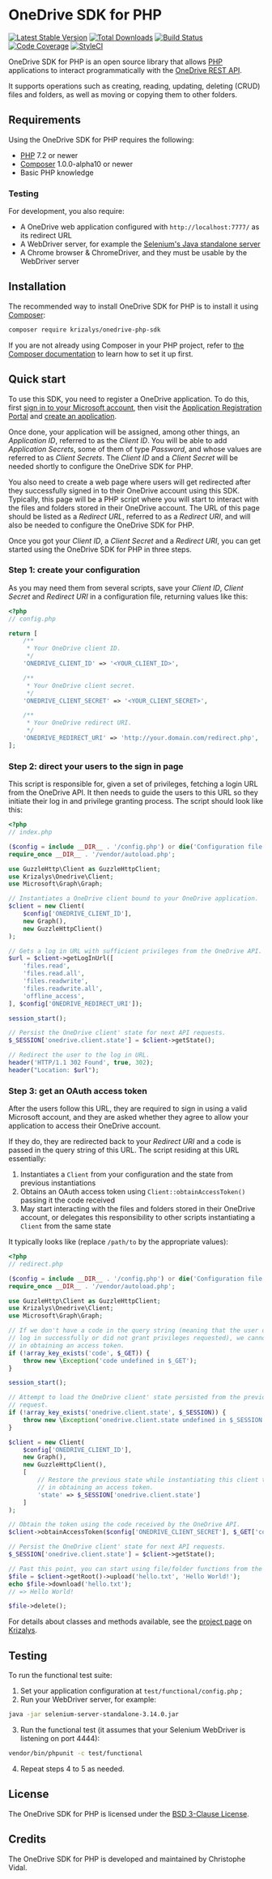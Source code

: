 OneDrive SDK for PHP
====================

[![Latest Stable Version](https://poser.pugx.org/krizalys/onedrive-php-sdk/v/stable)](https://packagist.org/packages/krizalys/onedrive-php-sdk)
[![Total Downloads](https://poser.pugx.org/krizalys/onedrive-php-sdk/d/total.svg)](https://packagist.org/packages/krizalys/onedrive-php-sdk)
[![Build Status](https://travis-ci.org/krizalys/onedrive-php-sdk.svg?branch=master)](https://travis-ci.org/krizalys/onedrive-php-sdk)
[![Code Coverage](https://codecov.io/gh/krizalys/onedrive-php-sdk/branch/master/graph/badge.svg)](https://codecov.io/gh/krizalys/onedrive-php-sdk)
[![StyleCI](https://styleci.io/repos/23994489/shield?style=flat)](https://styleci.io/repos/23994489)

OneDrive SDK for PHP is an open source library that allows [PHP][php]
applications to interact programmatically with the [OneDrive REST
API][onedrive-rest-api].

It supports operations such as creating, reading, updating, deleting (CRUD)
files and folders, as well as moving or copying them to other folders.

Requirements
------------

Using the OneDrive SDK for PHP requires the following:

* [PHP][php] 7.2 or newer
* [Composer][composer] 1.0.0-alpha10 or newer
* Basic PHP knowledge

### Testing

For development, you also require:

* A OneDrive web application configured with `http://localhost:7777/` as its
  redirect URL
* A WebDriver server, for example the [Selenium's Java standalone
  server][selenium-server-standalone]
* A Chrome browser & ChromeDriver, and they must be usable by the WebDriver
  server

Installation
------------

The recommended way to install OneDrive SDK for PHP is to install it using
[Composer][composer]:

```sh
composer require krizalys/onedrive-php-sdk
```

If you are not already using Composer in your PHP project, refer to [the
Composer documentation][composer] to learn how to set it up first.

Quick start
-----------

To use this SDK, you need to register a OneDrive application. To do this, first
[sign in to your Microsoft account][microsoft-account-login], then visit the
[Application Registration Portal][app-registration-portal] and [create an
application][register-app].

Once done, your application will be assigned, among other things, an
*Application ID*, referred to as the *Client ID*. You will be able to add
*Application Secrets*, some of them of type *Password*, and whose values are
referred to as *Client Secrets*. The *Client ID* and a *Client Secret* will be
needed shortly to configure the OneDrive SDK for PHP.

You also need to create a web page where users will get redirected after they
successfully signed in to their OneDrive account using this SDK. Typically, this
page will be a PHP script where you will start to interact with the files and
folders stored in their OneDrive account. The URL of this page should be listed
as a *Redirect URL*, referred to as a *Redirect URI*, and will also be needed to
configure the OneDrive SDK for PHP.

Once you got your *Client ID*, a *Client Secret* and a *Redirect URI*, you can
get started using the OneDrive SDK for PHP in three steps.

### Step 1: create your configuration

As you may need them from several scripts, save your *Client ID*, *Client
Secret* and *Redirect URI* in a configuration file, returning values like this:

```php
<?php
// config.php

return [
    /**
     * Your OneDrive client ID.
     */
    'ONEDRIVE_CLIENT_ID' => '<YOUR_CLIENT_ID>',

    /**
     * Your OneDrive client secret.
     */
    'ONEDRIVE_CLIENT_SECRET' => '<YOUR_CLIENT_SECRET>',

    /**
     * Your OneDrive redirect URI.
     */
    'ONEDRIVE_REDIRECT_URI' => 'http://your.domain.com/redirect.php',
];
```

### Step 2: direct your users to the sign in page

This script is responsible for, given a set of privileges, fetching a login URL
from the OneDrive API. It then needs to guide the users to this URL so they
initiate their log in and privilege granting process. The script should look
like this:

```php
<?php
// index.php

($config = include __DIR__ . '/config.php') or die('Configuration file not found');
require_once __DIR__ . '/vendor/autoload.php';

use GuzzleHttp\Client as GuzzleHttpClient;
use Krizalys\Onedrive\Client;
use Microsoft\Graph\Graph;

// Instantiates a OneDrive client bound to your OneDrive application.
$client = new Client(
    $config['ONEDRIVE_CLIENT_ID'],
    new Graph(),
    new GuzzleHttpClient()
);

// Gets a log in URL with sufficient privileges from the OneDrive API.
$url = $client->getLogInUrl([
    'files.read',
    'files.read.all',
    'files.readwrite',
    'files.readwrite.all',
    'offline_access',
], $config['ONEDRIVE_REDIRECT_URI']);

session_start();

// Persist the OneDrive client' state for next API requests.
$_SESSION['onedrive.client.state'] = $client->getState();

// Redirect the user to the log in URL.
header('HTTP/1.1 302 Found', true, 302);
header("Location: $url");
```

### Step 3: get an OAuth access token

After the users follow this URL, they are required to sign in using a valid
Microsoft account, and they are asked whether they agree to allow your
application to access their OneDrive account.

If they do, they are redirected back to your *Redirect URI* and a code is passed
in the query string of this URL. The script residing at this URL essentially:

1. Instantiates a `Client` from your configuration and the state from previous
instantiations
2. Obtains an OAuth access token using `Client::obtainAccessToken()`
passing it the code received
3. May start interacting with the files and folders stored in their OneDrive
account, or delegates this responsibility to other scripts instantiating a
`Client` from the same state

It typically looks like (replace `/path/to` by the appropriate values):

```php
<?php
// redirect.php

($config = include __DIR__ . '/config.php') or die('Configuration file not found');
require_once __DIR__ . '/vendor/autoload.php';

use GuzzleHttp\Client as GuzzleHttpClient;
use Krizalys\Onedrive\Client;
use Microsoft\Graph\Graph;

// If we don't have a code in the query string (meaning that the user did not
// log in successfully or did not grant privileges requested), we cannot proceed
// in obtaining an access token.
if (!array_key_exists('code', $_GET)) {
    throw new \Exception('code undefined in $_GET');
}

session_start();

// Attempt to load the OneDrive client' state persisted from the previous
// request.
if (!array_key_exists('onedrive.client.state', $_SESSION)) {
    throw new \Exception('onedrive.client.state undefined in $_SESSION');
}

$client = new Client(
    $config['ONEDRIVE_CLIENT_ID'],
    new Graph(),
    new GuzzleHttpClient(),
    [
        // Restore the previous state while instantiating this client to proceed
        // in obtaining an access token.
        'state' => $_SESSION['onedrive.client.state']
    ]
);

// Obtain the token using the code received by the OneDrive API.
$client->obtainAccessToken($config['ONEDRIVE_CLIENT_SECRET'], $_GET['code']);

// Persist the OneDrive client' state for next API requests.
$_SESSION['onedrive.client.state'] = $client->getState();

// Past this point, you can start using file/folder functions from the SDK, eg:
$file = $client->getRoot()->upload('hello.txt', 'Hello World!');
echo $file->download('hello.txt');
// => Hello World!

$file->delete();
```

For details about classes and methods available, see the [project
page][ondrive-php-sdk] on [Krizalys][krizalys].

Testing
-------

To run the functional test suite:

1. Set your application configuration at `test/functional/config.php` ;
2. Run your WebDriver server, for example:

```sh
java -jar selenium-server-standalone-3.14.0.jar
```

3. Run the functional test (it assumes that your Selenium WebDriver is listening
   on port 4444):

```sh
vendor/bin/phpunit -c test/functional
```

4. Repeat steps 4 to 5 as needed.

License
-------

The OneDrive SDK for PHP is licensed under the [BSD 3-Clause
License][bsd-3-clause].

Credits
-------

The OneDrive SDK for PHP is developed and maintained by Christophe Vidal.

[php]:                        http://php.net/
[onedrive-rest-api]:          https://docs.microsoft.com/en-us/onedrive/developer/rest-api/?view=odsp-graph-online
[composer]:                   https://getcomposer.org/
[selenium-server-standalone]: http://selenium-release.storage.googleapis.com/index.html
[microsoft-account-login]:    https://login.live.com/
[app-registration-portal]:    https://apps.dev.microsoft.com/
[register-app]:               https://apps.dev.microsoft.com/portal/register-app
[ondrive-php-sdk]:            http://www.krizalys.com/software/onedrive-php-sdk
[krizalys]:                   http://www.krizalys.com/
[bsd-3-clause]:               https://opensource.org/licenses/BSD-3-Clause
